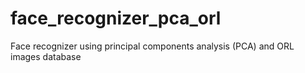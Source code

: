 # face_recognizer_pca_orl
Face recognizer using principal components analysis (PCA) and ORL images database
